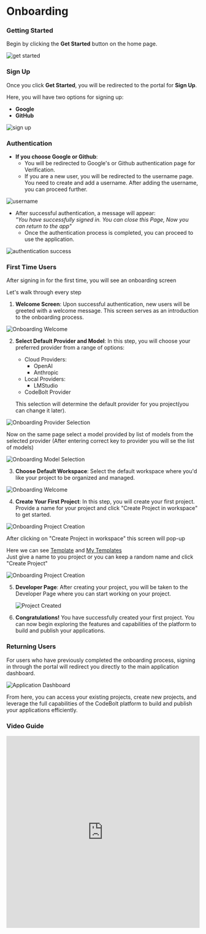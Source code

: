 # Onboarding

### Getting Started

Begin by clicking the **Get Started** button on the home page.

![get started](../../static/img/get_started.png)

### Sign Up

Once you click **Get Started**, you will be redirected to the portal for **Sign Up**.

Here, you will have two options for signing up:

- **Google**
- **GitHub**

![sign up](../../static/img/sing-up.png)

### Authentication

- **If you choose Google or Github**:
  - You will be redirected to Google's or Github authentication page for Verification.
  - If you are a new user, you will be redirected to the username page.
    You need to create and add a username. After adding the username, you can proceed further.

![username](../../static/img/username.png)

- After successful authentication, a message will appear:  
   _"You have successfully signed in. You can close this Page, Now you can return to the app"_
  - Once the authentication process is completed, you can proceed to use the application.

![authentication success](../../static/img/authentication-success.png)

### First Time Users

After signing in for the first time, you will see an onboarding screen

Let's walk through every step

1. **Welcome Screen**: Upon successful authentication, new users will be greeted with a welcome message. This screen serves as an introduction to the onboarding process.

![Onboarding Welcome](../../static/onboarding/1.png)

2. **Select Default Provider and Model**: In this step, you will choose your preferred provider from a range of options:

   - Cloud Providers:
     - OpenAI
     - Anthropic
   - Local Providers:
     - LMStudio
   - CodeBolt Provider

   This selection will determine the default provider for you project(you can change it later).

![Onboarding Provider Selection](../../static/onboarding/2.png)

Now on the same page select a model provided by list of models from the selected provider
(After entering correct key to provider you will se the list of models)

![Onboarding Model Selection](../../static/onboarding/3.png)

3. **Choose Default Workspace**: Select the default workspace where you'd like your project to be organized and managed.

![Onboarding Welcome](../../static/onboarding/4.png)

4. **Create Your First Project**: In this step, you will create your first project. Provide a name for your project and click "Create Project in workspace" to get started.

![Onboarding Project Creation](../../static/onboarding/5.png)

After clicking on "Create Project in workspace" this screen will pop-up

Here we can see [Template](.4_Templates/template.md) and [My Templates](.4_Templates/myTemplates.md) <br/>
Just give a name to you project or you can keep a random name and click "Create Project"

![Onboarding Project Creation](../../static/onboarding/6.png)

5. **Developer Page**: After creating your project, you will be taken to the Developer Page where you can start working on your project.

   ![ Project Created](../../static/onboarding/7.png)

6. **Congratulations!** You have successfully created your first project. You can now begin exploring the features and capabilities of the platform to build and publish your applications.

### Returning Users

For users who have previously completed the onboarding process, signing in through the portal will redirect you directly to the main application dashboard.

![Application Dashboard](../../static/img/codebolt_application.png)

From here, you can access your existing projects, create new projects, and leverage the full capabilities of the CodeBolt platform to build and publish your applications efficiently.


### Video Guide

<iframe width="100%" height="500" src="https://www.youtube.com/embed/YpZV_AFHsX8?si=oNo5MzqlAPqqgdgu" title="YouTube video player" frameborder="0" allow="accelerometer; autoplay; clipboard-write; encrypted-media; gyroscope; picture-in-picture; web-share" referrerpolicy="strict-origin-when-cross-origin" allowfullscreen></iframe>

